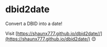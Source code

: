 # dbid2date
Convert a DBID into a date!

Visit [https://shaunx777.github.io/dbid2date//](https://shaunx777.github.io/dbid2date/) 😊
